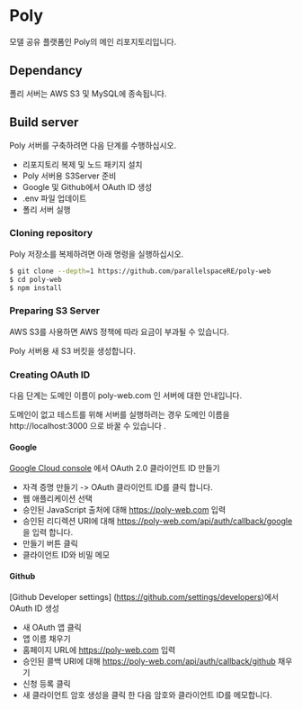# Poly

모델 공유 플랫폼인 Poly의 메인 리포지토리입니다.

## Dependancy

폴리 서버는 AWS S3 및 MySQL에 종속됩니다.

## Build server

Poly 서버를 구축하려면 다음 단계를 수행하십시오.

- 리포지토리 복제 및 노드 패키지 설치
- Poly 서버용 S3Server 준비
- Google 및 Github에서 OAuth ID 생성
- .env 파일 업데이트
- 폴리 서버 실행

### Cloning repository

Poly 저장소를 복제하려면 아래 명령을 실행하십시오.

```bash
$ git clone --depth=1 https://github.com/parallelspaceRE/poly-web
$ cd poly-web
$ npm install
```

### Preparing S3 Server

AWS S3를 사용하면 AWS 정책에 따라 요금이 부과될 수 있습니다.

Poly 서버용 새 S3 버킷을 생성합니다.

### Creating OAuth ID

다음 단계는 도메인 이름이 poly-web.com 인 서버에 대한 안내입니다.

도메인이 없고 테스트를 위해 서버를 실행하려는 경우 도메인 이름을 http://localhost:3000 으로 바꿀 수 있습니다 .

#### Google

[Google Cloud console](https://console.cloud.google.com/apis/credentials) 에서 OAuth 2.0 클라이언트 ID 만들기

- 자격 증명 만들기 -> OAuth 클라이언트 ID를 클릭 합니다.
- 웹 애플리케이션 선택 
- 승인된 JavaScript 출처에 대해 https://poly-web.com 입력 
- 승인된 리디렉션 URI에 대해 https://poly-web.com/api/auth/callback/google 을 입력 합니다. 
- 만들기 버튼 클릭 
- 클라이언트 ID와 비밀 메모

#### Github

[Github Developer settings] (https://github.com/settings/developers)에서 OAuth ID 생성

- 새 OAuth 앱 클릭 
- 앱 이름 채우기 
- 홈페이지 URL에 https://poly-web.com 입력 
- 승인된 콜백 URI에 대해 https://poly-web.com/api/auth/callback/github 채우기 
- 신청 등록 클릭 
- 새 클라이언트 암호 생성을 클릭 한 다음 암호와 클라이언트 ID를 메모합니다.
